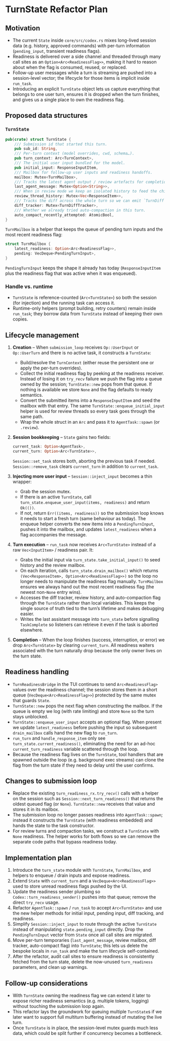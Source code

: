 # TurnState Refactor Plan

## Motivation
- The current `State` inside `core/src/codex.rs` mixes long-lived session data (e.g. history, approved commands) with per-turn information (`pending_input`, transient readiness flags).
- Readiness is delivered over a side channel and threaded through many call sites as an `Option<Arc<ReadinessFlag>>`, making it hard to reason about when the flag is consumed, reused, or replaced.
- Follow-up user messages while a turn is streaming are pushed into a session-level vector; the lifecycle for those items is implicit inside `run_task`.
- Introducing an explicit `TurnState` object lets us capture everything that belongs to one user turn, ensures it is dropped when the turn finishes, and gives us a single place to own the readiness flag.

## Proposed data structures

### `TurnState`
```rust
pub(crate) struct TurnState {
    /// Submission id that started this turn.
    pub sub_id: String,
    /// Per-turn context (model overrides, cwd, schema…).
    pub turn_context: Arc<TurnContext>,
    /// The initial user input bundled for the model.
    pub initial_input: ResponseInputItem,
    /// Mailbox for follow-up user inputs and readiness handoffs.
    mailbox: Mutex<TurnMailbox>,
    /// Tracks the latest agent output / review artefacts for completion events.
    last_agent_message: Mutex<Option<String>>,
    /// When in review mode we keep an isolated history to feed the child model.
    review_thread_history: Mutex<Vec<ResponseItem>>,
    /// Tracks the diff across the whole turn so we can emit `TurnDiff` events once.
    diff_tracker: Mutex<TurnDiffTracker>,
    /// Whether we already tried auto-compaction in this turn.
    auto_compact_recently_attempted: AtomicBool,
}
```

`TurnMailbox` is a helper that keeps the queue of pending turn inputs and the most recent readiness flag:
```rust
struct TurnMailbox {
    latest_readiness: Option<Arc<ReadinessFlag>>,
    pending: VecDeque<PendingTurnInput>,
}
```

`PendingTurnInput` keeps the shape it already has today (`ResponseInputItem` plus the readiness flag that was active when it was enqueued).

### Handle vs. runtime
- `TurnState` is reference-counted (`Arc<TurnState>`) so both the session (for injection) and the running task can access it.
- Runtime-only helpers (prompt building, retry counters) remain inside `run_task`; they borrow data from `TurnState` instead of keeping their own copies.

## Lifecycle management
1. **Creation** – When `submission_loop` receives `Op::UserInput` or `Op::UserTurn` and there is no active task, it constructs a `TurnState`:
   - Build/resolve the `TurnContext` (either reuse the persistent one or apply the per-turn overrides).
   - Collect the initial readiness flag by peeking at the readiness receiver. Instead of losing it on `try_recv` failure we push the flag into a queue owned by the session; `TurnState::new` pops from that queue. If nothing is available we store `None` and the flag defaults to ready semantics.
   - Convert the submitted items into a `ResponseInputItem` and seed the mailbox with that entry. The same `TurnState::enqueue_initial_input` helper is used for review threads so every task goes through the same path.
   - Wrap the whole struct in an `Arc` and pass it to `AgentTask::spawn` (or `.review`).

2. **Session bookkeeping** – `State` gains two fields:
   ```rust
   current_task: Option<AgentTask>,
   current_turn: Option<Arc<TurnState>>,
   ```
   `Session::set_task` stores both, aborting the previous task if needed. `Session::remove_task` clears `current_turn` in addition to `current_task`.

3. **Injecting more user input** – `Session::inject_input` becomes a thin wrapper:
   - Grab the session mutex.
   - If there is an active `TurnState`, call `turn_state.enqueue_user_input(items, readiness)` and return `Ok(())`.
   - If not, return `Err((items, readiness))` so the submission loop knows it needs to start a fresh turn (same behaviour as today).
   The enqueue helper converts the new items into a `PendingTurnInput`, pushes it into the mailbox, and updates `latest_readiness` when a flag accompanies the message.

4. **Turn execution** – `run_task` now receives `Arc<TurnState>` instead of a raw `Vec<InputItem>` / readiness pair. It:
   - Grabs the initial input via `turn_state.take_initial_input()` to seed history and the review mailbox.
   - On each iteration, calls `turn_state.drain_mailbox()` which returns `(Vec<ResponseItem>, Option<Arc<ReadinessFlag>>)` so the loop no longer needs to manipulate the readiness flag manually. `TurnMailbox` ensures we always hand out the most recent readiness flag (the newest non-`None` entry wins).
   - Accesses the diff tracker, review history, and auto-compaction flag through the `TurnState` rather than local variables. This keeps the single source of truth tied to the turn’s lifetime and makes debugging easier.
   - Writes the last assistant message into `turn_state` before signalling `TaskComplete` so listeners can retrieve it even if the task is aborted elsewhere.

5. **Completion** – When the loop finishes (success, interruption, or error) we drop `Arc<TurnState>` by clearing `current_turn`. All readiness waiters associated with the turn naturally drop because the only owner lives on the turn state.

## Readiness handling
- `TurnReadinessBridge` in the TUI continues to send `Arc<ReadinessFlag>` values over the readiness channel; the session stores them in a short queue (`VecDeque<Arc<ReadinessFlag>>`) protected by the same mutex that guards `State`.
- `TurnState::new` pops the next flag when constructing the mailbox. If the queue is empty we log (with rate limiting) and store `None` so the turn stays unblocked.
- `TurnState::enqueue_user_input` accepts an optional flag. When present we update `latest_readiness` before pushing the input so subsequent `drain_mailbox` calls hand the new flag to `run_turn`.
- `run_turn` and `handle_response_item` only see `turn_state.current_readiness()`, eliminating the need for an ad-hoc `current_turn_readiness` variable scattered through the loop.
- Because the readiness flag lives on the `TurnState`, tool handlers that are spawned outside the loop (e.g. background exec streams) can clone the flag from the turn state if they need to delay until the user confirms.

## Changes to submission loop
- Replace the existing `turn_readiness_rx.try_recv()` calls with a helper on the session such as `Session::next_turn_readiness()` that returns the oldest queued flag (or `None`). `TurnState::new` receives that value and stores it in its mailbox.
- The submission loop no longer passes readiness into `AgentTask::spawn`; instead it constructs the `TurnState` (with readiness embedded) and hands the state to the task constructor.
- For review turns and compaction tasks, we construct a `TurnState` with `None` readiness. The helper works for both flows so we can remove the separate code paths that bypass readiness today.

## Implementation plan
1. Introduce the `turn_state` module with `TurnState`, `TurnMailbox`, and helpers to enqueue / drain inputs and expose readiness.
2. Extend `State` with `current_turn` and a `VecDeque<Arc<ReadinessFlag>>` used to store unread readiness flags pushed by the UI.
3. Update the readiness sender plumbing so `Codex::turn_readiness_sender()` pushes into that queue; remove the direct `try_recv` usage.
4. Refactor `AgentTask::spawn` / `run_task` to accept `Arc<TurnState>` and use the new helper methods for initial input, pending input, diff tracking, and readiness.
5. Simplify `Session::inject_input` to route through the active `TurnState` instead of manipulating `state.pending_input` directly. Drop the `PendingTurnInput` vector from `State` once all call sites are migrated.
6. Move per-turn temporaries (`last_agent_message`, review mailbox, diff tracker, auto-compact flag) into `TurnState`; this lets us delete the bespoke locals in `run_task` and make the turn lifecycle self-contained.
7. After the refactor, audit call sites to ensure readiness is consistently fetched from the turn state, delete the now-unused `turn_readiness` parameters, and clean up warnings.

## Follow-up considerations
- With `TurnState` owning the readiness flag we can extend it later to expose richer readiness semantics (e.g. multiple tokens, logging) without touching the submission loop again.
- This refactor lays the groundwork for queuing multiple `TurnState`s if we later want to support full multiturn buffering instead of mutating the live turn.
- Once `TurnState` is in place, the session-level mutex guards much less data, which could be split further if concurrency becomes a bottleneck.
